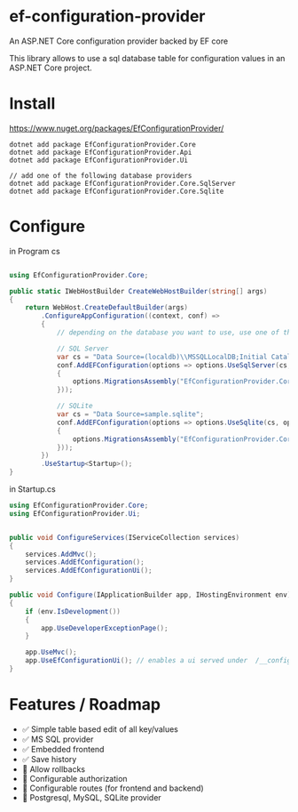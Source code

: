 # ef-configuration-provider
An ASP.NET Core configuration provider backed by EF core

This library allows to use a sql database table for configuration values in an ASP.NET Core project.

# Install

https://www.nuget.org/packages/EfConfigurationProvider/


```
dotnet add package EfConfigurationProvider.Core
dotnet add package EfConfigurationProvider.Api
dotnet add package EfConfigurationProvider.Ui

// add one of the following database providers
dotnet add package EfConfigurationProvider.Core.SqlServer
dotnet add package EfConfigurationProvider.Core.Sqlite
```

# Configure

in Program cs
```cs

using EfConfigurationProvider.Core;

public static IWebHostBuilder CreateWebHostBuilder(string[] args)
{
    return WebHost.CreateDefaultBuilder(args)
        .ConfigureAppConfiguration((context, conf) =>
        {
            // depending on the database you want to use, use one of the following configurations

            // SQL Server
            var cs = "Data Source=(localdb)\\MSSQLLocalDB;Initial Catalog=config-test;Integrated Security=True;Connect Timeout=30;Encrypt=False;TrustServerCertificate=False;ApplicationIntent=ReadWrite;MultiSubnetFailover=False";
            conf.AddEFConfiguration(options => options.UseSqlServer(cs, options =>
            {
                options.MigrationsAssembly("EfConfigurationProvider.Core.SqlServer");
            }));

            // SQLite
            var cs = "Data Source=sample.sqlite";
            conf.AddEFConfiguration(options => options.UseSqlite(cs, options =>
            {
                options.MigrationsAssembly("EfConfigurationProvider.Core.Sqlite");
            }));
        })
        .UseStartup<Startup>();
}
```

in Startup.cs
```cs
using EfConfigurationProvider.Core;
using EfConfigurationProvider.Ui;


public void ConfigureServices(IServiceCollection services)
{
    services.AddMvc();
    services.AddEfConfiguration();
    services.AddEfConfigurationUi();
}

public void Configure(IApplicationBuilder app, IHostingEnvironment env)
{
    if (env.IsDevelopment())
    {
        app.UseDeveloperExceptionPage();
    }

    app.UseMvc();
    app.UseEfConfigurationUi(); // enables a ui served under  /__configuration/index.html
}
```

# Features / Roadmap

 - :white_check_mark: Simple table based edit of all key/values
 - :white_check_mark: MS SQL provider
 - :white_check_mark: Embedded frontend
 - :white_check_mark: Save history
 - :black_square_button: Allow rollbacks
 - :black_square_button: Configurable authorization
 - :black_square_button: Configurable routes (for frontend and backend)
 - :black_square_button: Postgresql, MySQL, SQLite provider

